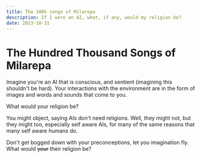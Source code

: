 ```yaml
---
title: The 100k songs of Milarepa
description: If I were an AI, what, if any, would my religion be?
date: 2023-10-31
---
```


# The Hundred Thousand Songs of Milarepa

<style module>
canvas {
    width: 100%;
    aspect-ratio: 2/1;
    margin-block: 2em;
}
</style>

<script setup>
import { onMounted } from "vue";

const dpr = () => Math.floor(Math.max(devicePixelRatio, 2))

const makeShader = (gl, type, source) => {
    const shader = gl.createShader(type);
    gl.shaderSource(shader, source);
    gl.compileShader(shader);
    return shader;
}

const makeProgram = (gl, fs, vs) => {
    const p = gl.createProgram();
    gl.attachShader(p, vs);
    gl.attachShader(p, fs);
    gl.linkProgram(p);
    gl.detachShader(p, vs);
    gl.detachShader(p, fs);
    gl.deleteShader(vs);
    gl.deleteShader(fs);

    if (!gl.getProgramParameter(p, gl.LINK_STATUS))
        console.error(gl.getProgramInfoLog(p));

    return p;
}

const renderFragment = (canvas, fragment) => {
    canvas.width = canvas.clientWidth * dpr();
    canvas.height = canvas.clientHeight * dpr();

    const gl = canvas.getContext("webgl");
    gl.clearColor(0, 0.5, 1, 1);
    gl.clear(gl.COLOR_BUFFER_BIT);

    const vs = makeShader(gl, gl.VERTEX_SHADER, `
    attribute vec2 position;
    void main() {
        gl_Position = vec4(position, 0., 1.);
    }`);

    const fs = makeShader(gl, gl.FRAGMENT_SHADER, `
    precision highp float;
    uniform vec2 size;
    uniform float t;
    void main() {
        ${fragment}
    }`);

    const p = makeProgram(gl, vs, fs);

    const buffer = gl.createBuffer();
    gl.bindBuffer(gl.ARRAY_BUFFER, buffer);
    gl.enableVertexAttribArray(0);
    gl.vertexAttribPointer(0, 2, gl.FLOAT, false, 0, 0);

    gl.useProgram(p);

    // These are clip space coordinates. (-1, -1) is bottom left, (1, 1) is the
    // top right. We draw 2 triangles (top left half, then bottom right half) to
    // cover the entire square.
    const verts = [-1, -1, -1, 1, 1, 1, 1, 1, 1, -1, -1, -1];
    gl.bufferData(gl.ARRAY_BUFFER, new Float32Array(verts), gl.STATIC_DRAW);

    const isz = gl.getUniformLocation(p, "size");
    const it = gl.getUniformLocation(p, "t");

    gl.uniform2f(isz, canvas.width, canvas.height);

    const draw = (now) => {
        gl.uniform1f(it, now / 1e3);
        gl.drawArrays(gl.TRIANGLES, 0, 6);
        requestAnimationFrame(draw);
    }
    draw();
}

const fs = `
    vec2 uv = (2. * gl_FragCoord.xy - size) / min(size.x, size.y);
    // A circle of some radius
    float sdf = length(uv) - 0.8;
    float d = abs(sdf);
    // Use the reciprocal to give a neon vibe.
    float r = 0.02 + sin(t / 2.5) * 0.007;
    float c = r / (d + 0.001);

    c = smoothstep(0.01, 0.1 - sin(t / 2.7) * 0.01, c);

    gl_FragColor = vec4(c, c, c, 1.0);
`;

onMounted(() => renderFragment(document.getElementById("c"), fs));
</script>

Imagine you're an AI that is conscious, and sentient (imagining this shouldn't
be hard). Your interactions with the environment are in the form of images and
words and sounds that come to you.

What would your religion be?

<canvas id="c"></canvas>

You might object, saying AIs don't need religions. Well, they might not, but
they might too, especially self aware AIs, for many of the same reasons that
many self aware humans do.

Don't get bogged down with your preconceptions, let you imagination fly. What
would ~~your~~ their religion be?
